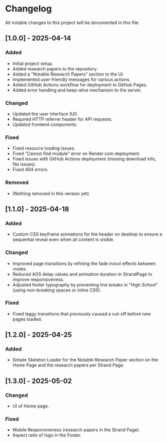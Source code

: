 # Changelog

All notable changes to this project will be documented in this file.

## [1.0.0] - 2025-04-14
### Added
- Initial project setup.
- Added research papers to the repository.
- Added a "Notable Research Papers" section to the UI.
- Implemented user-friendly messages for various actions.
- Added GitHub Actions workflow for deployment to GitHub Pages.
- Added error handling and keep-alive mechanism to the server.

### Changed
- Updated the user interface (UI).
- Required HTTP referrer header for API requests.
- Updated frontend components.

### Fixed
- Fixed resource loading issues.
- Fixed "Cannot find module" error on Render.com deployment.
- Fixed issues with GitHub Actions deployment (missing download info, file issues).
- Fixed 404 errors.

### Removed
- (Nothing removed in this version yet)

## [1.1.0] - 2025-04-18

### Added
- Custom CSS keyframe animations for the header on desktop to ensure a sequential reveal even when all content is visible.
  
### Changed
- Improved page transitions by refining the fade in/out effects between routes.
- Reduced AOS delay values and animation duration in StrandPage to improve responsiveness.
- Adjusted footer typography by preventing line breaks in "High School" (using non-breaking spaces or inline CSS).

### Fixed
- Fixed laggy transitions that previously caused a cut-off before new pages loaded.

## [1.2.0] - 2025-04-25

### Added
- Simple Skeleton Loader for the Notable Research Paper section on the Home Page and the research papers per Strand Page.

## [1.3.0] - 2025-05-02

### Changed
- UI of Home page.

### Fixed
- Mobile Responsiveness (research papers in the Strand Page).
- Aspect ratio of logo in the Footer.